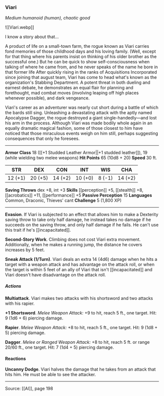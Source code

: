 ### Viari
_Medium humanoid (human), chaotic good_

![[Viari.webp]]

I know a story about that...


A product of life on a small-town farm, the rogue known as Viari carries fond memories of those childhood days and his loving family. (Well, except for that thing where his parents insist on thinking of his older brother as the successful one.) But he can be quick to show self-consciousness when talking of where he came from, and he never speaks of the name he bore in that former life After quickly rising in the ranks of Acquisitions Incorporated since joining that august team, Viari has come to head what's known as the organization's Stabbing Department. A potent threat in both dueling and earnest debate, he demonstrates an equal flair for planning and forethought, mad combat moves (involving leaping off high places whenever possible), and dark vengeance.

Viari's career as an adventurer was nearly cut short during a battle of which the bards still sing. Unleashing a devastating attack with the aptly named Apocalypse Dagger, the rogue destroyed a giant single-handedly—and lost his arm in the process. Although Viari was made bodily whole again in an equally dramatic magical fashion, some of those closest to him have noticed that those miraculous events weigh on him still, perhaps suggesting consequences that only he foresees.






---

**Armor Class** 18 ([[+1 Studded Leather Armor||+1 studded leather]]), 19 (while wielding two melee weapons)
**Hit Points** 65 (10d8 + 20)
**Speed** 30 ft.

| STR     | DEX     | CON     | INT     | WIS     | CHA     |
|---------|---------|---------|---------|---------|---------|
| 12 (+1) | 20 (+5) | 14 (+2) | 10 (+0) | 8 (-1) | 14 (+2) |

**Saving Throws** dex +8, int +3
**Skills** [[perception]] +5, [[stealth]] +8, [[acrobatics]] +11, [[performance]] +5
**Passive Perception** 15
**Languages** Common, Draconic, Thieves' cant
**Challenge** 5 (1,800 XP)

---

**Evasion**. If Viari is subjected to an effect that allows him to make a Dexterity saving throw to take only half damage, he instead takes no damage if he succeeds on the saving throw, and only half damage if he fails. He can't use this trait if he's [[incapacitated]].

**Second-Story Work**. Climbing does not cost Viari extra movement. Additionally, when he makes a running jump, the distance he covers increases by 5 feet.

**Sneak Attack (1/Turn)**. Viari deals an extra 14 (4d6) damage when he hits a target with a weapon attack and has advantage on the attack roll, or when the target is within 5 feet of an ally of Viari that isn't [[incapacitated]] and Viari doesn't have disadvantage on the attack roll.

##### Actions
**Multiattack**. Viari makes two attacks with his shortsword and two attacks with his rapier.

**+1 Shortsword**. _Melee Weapon Attack:_ +9 to hit, reach 5 ft., one target. Hit: 9 (1d6 + 6) piercing damage.

**Rapier**. _Melee Weapon Attack:_ +8 to hit, reach 5 ft., one target. Hit: 9 (1d8 + 5) piercing damage.

**Dagger**. _Melee or Ranged Weapon Attack:_ +8 to hit, reach 5 ft. or range 20/60 ft., one target. Hit: 7 (1d4 + 5) piercing damage.

#### Reactions
**Uncanny Dodge**. Viari halves the damage that he takes from an attack that hits him. He must be able to see the attacker.


---

Source: [[AI]], page 198